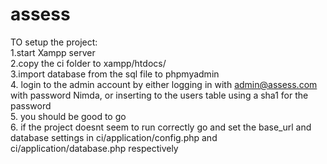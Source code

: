 # assess

TO setup the project:<br />
1.start Xampp server<br />
2.copy the ci folder to xampp/htdocs/<br />
3.import database from the sql  file to phpmyadmin<br />
4. login to the admin account by either logging in with admin@assess.com with password Nimda, or inserting to the users table using a sha1 for the password <br />
5. you should be good to go<br />
6. if the project doesnt seem to run correctly go and set the base_url and database settings in ci/application/config.php and ci/application/database.php respectively

